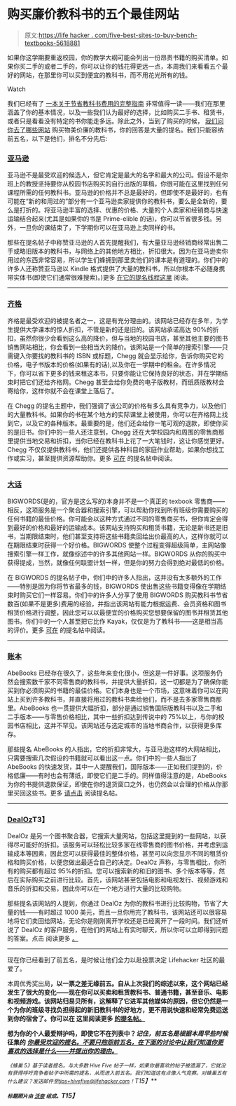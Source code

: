 # 购买廉价教科书的五个最佳网站

> 原文:[https://life hacker . com/five-best-sites-to-buy-bench-textbooks-5618881](https://lifehacker.com/five-best-sites-to-buy-cheap-textbooks-5618881)

如果你这学期要重返校园，你的教学大纲可能会列出一份昂贵书籍的购买清单。如果你买二手的或者二手的，你可以让你的钱花得更远一点，本周我们来看看五个最好的网站，在那里你可以买到便宜的教科书，而不用花光所有的钱。

Watch

我们已经有了 [一本关于节省教科书费用的完整指南](https://lifehacker.com/the-complete-guide-to-saving-money-on-textbooks-5613591) 非常值得一读——我们在那里涵盖了你的基本情况，以及一些我们认为最好的选择，比如购买二手书、租赁书，或者只是看看没有特定的书你能走多远。除此之外，当到了购买的时候， [我们问你去了哪些网站](http://lifehacker.com/whats-the-best-site-to-buy-cheap-textbooks-1630319222) 购买物美价廉的教科书，你的回答是大量的提名。我们只能容纳前五名，以下是他们，排名不分先后:

### [亚马逊](http://amazon.com/?asc_campaign=InlineText&asc_refurl=https://lifehacker.com/five-best-sites-to-buy-cheap-textbooks-5618881&asc_source=&tag=kinjalifehackerlink-20)

亚马逊不是最受欢迎的候选人，但它肯定是最大的名字和最大的公司。假设不是你班上的教授坚持要你从校园书店购买的自行出版的草稿，你很可能在这里找到任何课程所需的任何教科书。亚马逊的价格并不总是最好的，但即使不是最好的，也有可能在“新的和用过的”部分有一个亚马逊卖家提供你的教科书，要么是全新的，要么是打折的。将亚马逊丰富的选择、优惠的价格、大量的个人卖家和经销商与快速运输结合起来(尤其是如果你的书是 Prime-elible 的话)，你可以节省很多钱。另外，一旦你的课结束了，下学期你可以在亚马逊上卖同样的书。

那些在提名帖子中称赞亚马逊的人首先提醒我们，有大量亚马逊经销商经常出售二手或略旧版本的教科书，与网络上的其他地方相比，折扣很大。因为在亚马逊卖你用过的东西非常容易，所以学生们蜂拥到那里卖他们的课本是有道理的。你们中的许多人还称赞亚马逊以 Kindle 格式提供了大量的教科书，所以你根本不必随身携带实体书(即使它们通常很难搜索)。)更多 [在它的提名线程这里](https://lifehacker.com/1630455450) 阅读。

* * *

### [齐格](http://www.chegg.com/)

齐格是最受欢迎的被提名者之一，这是有充分理由的。该网站已经存在多年，为学生提供大学课本的惊人折扣，不管是新的还是旧的。该网站承诺高达 90%的折扣，虽然你很少会看到这么高的降价，但与当地的校园书店，甚至其他主要的图书销售网站相比，你会看到一些相当大的降价。该网站是一个简单的搜索引擎——只需键入你要找的教科书的 ISBN 或标题，Chegg 就会显示给你，告诉你购买它的价格，电子书版本的价格(如果有的话),以及你在一学期中的租金。在许多情况下，你可以省下更多的钱来租这本书，只要你能让它保持良好的状态，并在学期结束时把它们还给齐格网。Chegg 甚至会给你免费的电子版教材，而纸质版教材会寄给你，这样你就不会在课堂上落后了。

在 Chegg 的提名主题中，我们强调了该公司的价格有多么具有竞争力，以及他们的大量教科书。如果你的书在某个地方的实际课堂上被使用，你可以在齐格网上找到它，以及它的各种版本。最重要的是，他们还会给你一笔可观的退款，即使你买的是旧书。你们中的一些人还注意到，Chegg 还在大学校园内和周围的零售商那里提供当地交易和折扣，当你已经在教科书上花了一大笔钱时，这让你感觉更好。Chegg 不仅仅提供教科书，他们还提供各种科目的家庭作业帮助，如果你想找工作或实习，甚至提供资源帮助你。更多 [可在](https://lifehacker.com/1630454956) 的提名帖中阅读。

* * *

### [大话](http://www.bigwords.com/)

BIGWORDS(是的，官方是这么写的)本身并不是一个真正的 texbook 零售商——相反，这项服务是一个聚合器和搜索引擎，可以帮助你找到所有班级你需要购买的任何书籍的最佳价格。你可能会以这种方式通过不同的零售商买书，但你肯定会得到最好的价格和最好的运输成本。该网站支持购买和租赁书籍，无论是新书还是旧书，当期限结束时，他们甚至支持将这些书籍卖回给出价最高的人，这样你就可以在期限结束时获得一个好价格。BIGWORDS 使整个过程变得超级简单，主网站像搜索引擎一样工作，就像综述中的许多其他网站一样。BIGWORDS 从你的购买中获得提成，当然，就像任何联盟计划一样，但是你的努力会得到绝对最低的价格。

在 BIGWORDS 的提名帖子中，你们中的许多人指出，这并没有太多额外的工作——特别是因为你将节省最多的钱，BIGWORDS 使出售这些书籍变得像在学期结束时购买它们一样容易。你们中的许多人分享了使用 BIGWORDS 购买教科书节省数百(如果不是更多)费用的经验，并指出该网站有能力根据运费、会员资格和图书租赁价格进行调整，因此您可以以最便宜的价格购买您想要保留的图书并租赁其他图书。你们中的一个人甚至把它比作 Kayak，仅仅是为了教科书——这是相当高的评价。更多 [可在](https://lifehacker.com/i-use-this-aggregator-to-figure-out-the-best-combinatio-1630454951) 的提名帖中阅读。

* * *

### [账本](http://www.abebooks.com/)

AbeBooks 已经存在很久了，这些年来变化很小，但这是一件好事。这项服务仍然会搜索数千家不同零售商的教科书，并提供大量折扣，这一切都是为了确保你能买到你必须购买的书籍的最佳价格。它们本身也是一个市场，这意味着你可以在网站上买到许多教科书，并直接将用过的教科书卖给他们，而不是去多家零售商那里。AbeBooks 也一贯提供大幅折扣，部分是通过销售国际版教科书以及二手和二手版本——与零售价格相比，其中一些折扣达到传说中的 75%以上，与你的校园书店相比，这并不罕见。该网站还与选定城市的当地书商合作，以获得更多库存。

那些提名 AbeBooks 的人指出，它的折扣非常大，与亚马逊这样的大网站相比，只需要搜索几次假设的书籍就可以看出这一点。你们中的一些人指出了 AbeBooks 的快速发货，其中一人提醒我们，国际版本——正如我们提到的，价格低廉——有时也会有薄纸，即使它们是二手的。同样值得注意的是，AbeBooks 为你的书提供退款保证，即使在你的退货窗口之外，也仍然会以合理的价格从你那里买回这些书。更多 [请点击](https://lifehacker.com/1630456602) 阅读提名帖。

* * *

### [DealOz](http://dealoz.com/)T3】

DealOz 是另一个图书聚合器，它搜索大量网站，包括这里提到的一些网站，以获得尽可能好的折扣。该服务可以轻松比较多家在线零售商的图书价格，并考虑到运输成本等因素，因此您可以获得最佳的整体价格，甚至可以向您显示不同的租赁价格和购买价格，以便您做出最适合自己的决定。DealOz 声称，与零售相比，你所有的购买都有超过 95%的折扣。您可以搜索新的和旧的图书、多个版本等等，然后在实际购买之前进行比较。首先，该网站甚至包括电影和电视发行、视频游戏和音乐的折扣和交易，因此你可以在一个地方进行大量的比较购物。

那些提名该网站的人提到，你通过 DealOz 为你的教科书进行比较购物，节省了大量的钱——有时超过 1000 美元，而且一旦你用完了教科书，该网站还可以很容易地将它们卖回给网站，无论你是刚刚离开学校还是已经离开了一段时间。我们还听说了 DealOz 的客户服务，在他们的网站上有实时聊天，所以你可以立即得到问题的答案。点击 阅读更多 [。](https://lifehacker.com/1630458469)

* * *

现在你已经看到了前五名，是时候让他们全力以赴投票决定 Lifehacker 社区的最爱了。

本周优秀奖出局[](http://half.com/)**，以一票之差无缘前五。自从上次我们的综述以来，这个网站已经发生了很大的变化——现在你可以买卖和租赁教科书、普通书籍，甚至音乐、电影和视频游戏。该网站归易贝所有，这解释了它进军其他媒体的原因，但它仍然是一个为你的班级寻找负担得起的新旧教科书的好地方，更不用说快速和经常免费运送到你的宿舍了。你可以在 这里阅读更多 [的提名帖。](https://lifehacker.com/1630478175)**

**想为你的个人最爱辩护吗，即使它不在列表中？*记住，前五名是根据本周早些时候* 征集的 [*你最受欢迎的提名。不要只抱怨前五名，在下面的讨论中让我们知道你更喜欢的选择是什么——并提出你的理由。*](http://lifehacker.com/whats-the-best-site-to-buy-cheap-textbooks-1630319222)**

***<small>《蜂巢 5》基于读者提名。与大多数 Hive Five 帖子一样，如果你最喜欢的帖子被遗漏了，它就没有获得呼吁竞争者帖子中所需的提名，从而进入前五名。我们知道这有点像人气竞赛。对蜂巢五有什么建议？发送邮件至</small>*[*<small>tips+hivefive@lifehacker.com</small>*](mailto:tips+hivefive@lifehacker.com)*<small>！</small>T15】***

***<small>标题照片由</small>* [*<small>沃奈</small>*](https://www.flickr.com/photos/13511355@N06/1375685165) *<small>组成。</small>T15】***